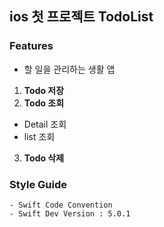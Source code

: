 ## ios 첫 프로젝트 TodoList

### Features
 * 할 일을 관리하는 생활 앱
 1. **Todo 저장**
 2. **Todo 조회**
  - Detail 조회
  - list 조회
 3. **Todo 삭제**

### Style Guide
    - Swift Code Convention
    - Swift Dev Version : 5.0.1
